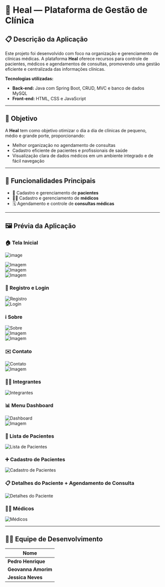 # 🏥 Heal — Plataforma de Gestão de Clínica

## 📋 Descrição da Aplicação

Este projeto foi desenvolvido com foco na organização e gerenciamento de clínicas médicas. A plataforma **Heal** oferece recursos para controle de pacientes,
médicos e agendamentos de consultas, promovendo uma gestão eficiente e centralizada das informações clínicas.

**Tecnologias utilizadas:**
- **Back-end:** Java com Spring Boot, CRUD, MVC e banco de dados MySQL  
- **Front-end:** HTML, CSS e JavaScript

---

## 🎯 Objetivo

A **Heal** tem como objetivo otimizar o dia a dia de clínicas de pequeno, médio e grande porte, proporcionando:

- Melhor organização no agendamento de consultas  
- Cadastro eficiente de pacientes e profissionais de saúde  
- Visualização clara de dados médicos em um ambiente integrado e de fácil navegação  

---

## 🚀 Funcionalidades Principais

- 📁 Cadastro e gerenciamento de **pacientes**  
- 👨‍⚕️ Cadastro e gerenciamento de **médicos**  
- 🗓️ Agendamento e controle de **consultas médicas**

---

## 🖼️ Prévia da Aplicação

### 🏠 Tela Inicial
![image](https://github.com/user-attachments/assets/80184ddb-498f-4249-8128-a3797653cb62)


![Imagem](image)  
![Imagem](image)  
![Imagem](image)

### 🔐 Registro e Login
![Registro](image)  
![Login](image)

### ℹ️ Sobre
![Sobre](image)  
![Imagem](image)  
![Imagem](image)

### ✉️ Contato
![Contato](image)  
![Imagem](image)

### 👨‍💻 Integrantes
![Integrantes](image)

### 📊 Menu Dashboard
![Dashboard](image)  
![Imagem](image)

### 👥 Lista de Pacientes
![Lista de Pacientes](image)

### ➕ Cadastro de Pacientes
![Cadastro de Pacientes](image)

### 📋 Detalhes do Paciente + Agendamento de Consulta
![Detalhes do Paciente](image)

### 👩‍⚕️ Médicos
![Médicos](image)

---

## 👩‍💻 Equipe de Desenvolvimento

| Nome                |
|--------------------|
| **Pedro Henrique**  |
| **Geovanna Amorim** | 
| **Jessica Neves**   | 


